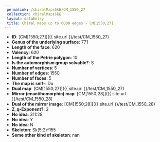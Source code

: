 ```yaml
--- 
 permalink: /chiralMaps6kE/CM_1550_27 
 collection: chiralMaps6kE
 layout: dataEntry
 title: Chiral maps up to 6000 edges - CM[1550;27]
---
```


- **ID**: [CM[1550;27]]({{ site.url }}/test/CM_1550_27)
- **Genus of the underlying surface**: 771
- **Length of the face**: 620
- **Valency**: 620
- **Length of the Petrie polygon**: 10
- **Is the automorphism group solvable?**: S
- **Number of vertices**: 5
- **Number of edges**: 1550
- **Number of faces**: 5
- **The map is self-**: Du
- **Dual map**: [CM[1550;27]]({{ site.url }}/test/CM_1550_27)
- **Mirror (enantihomorphic) map**: [CM[1550;28]]({{ site.url }}/test/CM_1550_28)
- **Dual of the mirror image**: [CM[1550;28]]({{ site.url }}/test/CM_1550_28)
- **Z_q-Exponent?**: 2
- **No idea**:  311:28
- **No idea**: Y
- **No idea**: N
- **Skeleton**: Sk(5;2)^155
- **Some other kind of skeleton**: nan
